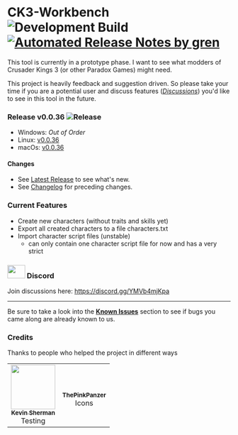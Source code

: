 # CK3-Workbench ![Development Build](https://github.com/xetra11/CK3-Workbench/workflows/Development%20Build/badge.svg) [![Automated Release Notes by gren](https://img.shields.io/badge/%F0%9F%A4%96-release%20notes-00B2EE.svg)](https://github-tools.github.io/github-release-notes/)
This tool is currently in a prototype phase.
I want to see what modders of Crusader Kings 3 (or other Paradox Games) might need.

This project is heavily feedback and suggestion driven. So please take your time if you are
a potential user and discuss features
([*Discussions*](https://github.com/xetra11/CK3-Workbench/discussions))
you'd like to see in this tool in the future.

### Release v0.0.36 ![Release](https://github.com/xetra11/CK3-Workbench/workflows/Release/badge.svg?branch=0.0.36)
* Windows: *Out of Order*
* Linux: [v0.0.36](https://github.com/xetra11/CK3-Workbench/releases/download/0.0.36/ck3-workbench_0.0.36-1_amd64.deb)
* macOs: [v0.0.36](https://github.com/xetra11/CK3-Workbench/releases/download/0.0.36/ck3-workbench-0.0.36.dmg)

#### Changes
* See [Latest Release](https://github.com/xetra11/CK3-Workbench/releases/tag/0.0.36) to see what's new.
* See [Changelog](https://github.com/xetra11/CK3-Workbench/blob/main/CHANGELOG.md) for preceding changes.

### Current Features
* Create new characters (without traits and skills yet)
* Export all created characters to a file characters.txt
* Import character script files (unstable)
  * can only contain one character script file for now and has a very strict
  
### <img src="https://discord.com/assets/f8389ca1a741a115313bede9ac02e2c0.svg" alt="" data-canonical-src="https://discord.com/assets/f8389ca1a741a115313bede9ac02e2c0.svg" width="40" height="30" /> Discord 
Join discussions here: https://discord.gg/YMVb4mjKpa

---
Be sure to take a look into the [**Known Issues**](https://github.com/xetra11/CK3-Workbench/discussions/categories/known-issues)
section to see if bugs you came along are already known to us.

### Credits
Thanks to people who helped the project in different ways

<!-- ALL-CONTRIBUTORS-LIST:START - Do not remove or modify this section -->
<!-- prettier-ignore-start -->
<!-- markdownlint-disable -->
<table>
  <tr>
    <td align="center"><a href="https://github.com/kgsherman"><img src="https://avatars3.githubusercontent.com/u/8732558?s=460&u=8b7dd3ce0be7aa1d18a9a9901154520df31cce18&v=4" width="100px;" alt=""/><br /><sub><b>
Kevin Sherman</b></sub></a><br />Testing</td>
    <td align="center"><br /><sub><b>
ThePinkPanzer</b></sub></a><br />Icons</td>
  </tr>
  </tr>
</table>

<!-- markdownlint-enable -->
<!-- prettier-ignore-end -->
<!-- ALL-CONTRIBUTORS-LIST:END -->

